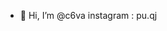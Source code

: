- 👋 Hi, I’m @c6va
instagram : pu.qj
<!---
c6va/c6va is a ✨ special ✨ repository because its `README.md` (this file) appears on your GitHub profile.
You can click the Preview link to take a look at your changes.
--->
